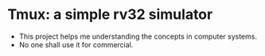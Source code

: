 # Tmux: a simple rv32 simulator
* This project helps me understanding the concepts in computer systems.
* No one shall use it for commercial.